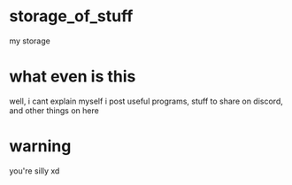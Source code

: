 # storage_of_stuff
my storage

# what even is this
well, i cant explain myself
i post useful programs, stuff to share on discord, and other things on here

# warning
you're silly xd
